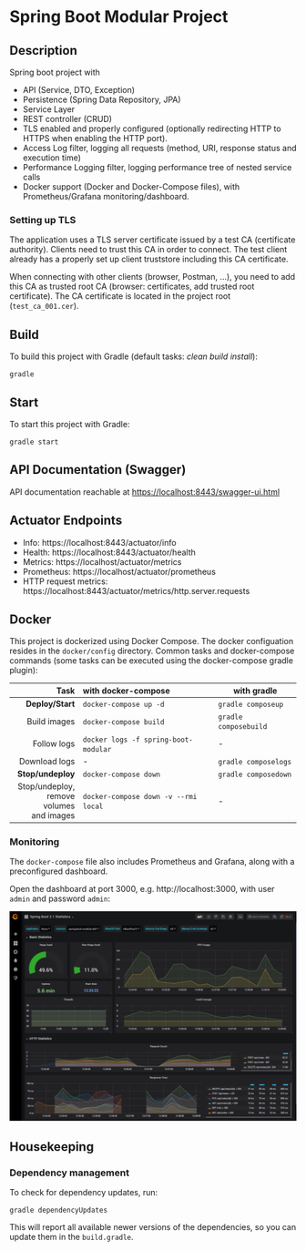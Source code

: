 # Spring Boot Modular Project

## Description

Spring boot project with

* API (Service, DTO, Exception)
* Persistence (Spring Data Repository, JPA)
* Service Layer
* REST controller (CRUD)
* TLS enabled and properly configured (optionally redirecting HTTP to HTTPS when enabling the HTTP port).
* Access Log filter, logging all requests (method, URI, response status and execution time)
* Performance Logging filter, logging performance tree of nested service calls
* Docker support (Docker and Docker-Compose files), with Prometheus/Grafana monitoring/dashboard.

### Setting up TLS

The application uses a TLS server certificate issued by a test CA (certificate authority).
Clients need to trust this CA in order to connect. The test client already has a properly set up client truststore including this CA certificate.

When connecting with other clients (browser, Postman, ...), you need to add this CA as trusted root CA (browser: certificates, add trusted root certificate).
The CA certificate is located in the project root (`test_ca_001.cer`).

## Build

To build this project with Gradle (default tasks: _clean build install_):

    gradle
    
## Start
    
To start this project with Gradle:
    
    gradle start

## API Documentation (Swagger)

API documentation reachable at [https://localhost:8443/swagger-ui.html](https://localhost/swagger-ui.html)

## Actuator Endpoints

* Info: https://localhost:8443/actuator/info
* Health: https://localhost:8443/actuator/health
* Metrics: https://localhost/actuator/metrics
* Prometheus: https://localhost/actuator/prometheus
* HTTP request metrics: https://localhost:8443/actuator/metrics/http.server.requests

## Docker

This project is dockerized using Docker Compose. The docker configuation resides in the `docker/config` 
directory. Common tasks and docker-compose commands 
(some tasks can be executed using the docker-compose gradle plugin):

| Task          | with docker-compose | with gradle |
| -------------:|:---------------------|------------|
| **Deploy/Start**      | `docker-compose up -d` | `gradle composeup` |
| Build images      | `docker-compose build` | `gradle composebuild` |
| Follow logs | `docker logs -f spring-boot-modular` | - |
| Download logs | - | `gradle composelogs` |
| **Stop/undeploy**      | `docker-compose down` |  `gradle composedown` |
| Stop/undeploy, <br>remove volumes<br>and images | `docker-compose down -v --rmi local` | - |

    
### Monitoring

The `docker-compose` file also includes Prometheus and Grafana, along with a preconfigured dashboard.

Open the dashboard at port 3000, e.g. http://localhost:3000, with user `admin` and password `admin`:

![Grafana Dashboard](grafana.png)

## Housekeeping

### Dependency management
To check for dependency updates, run:

    gradle dependencyUpdates
    
This will report all available newer versions of the dependencies, so you can update them in the `build.gradle`.